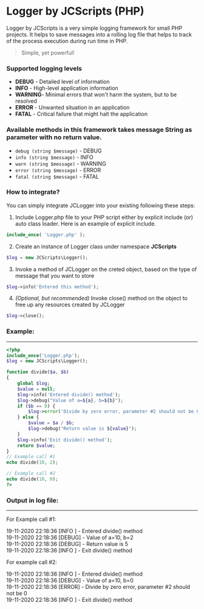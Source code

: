 # Logger by JCScripts (PHP)
Logger by JCScripts is a very simple logging framework for small PHP projects. It helps to save messages into a rolling log file that helps to track of the process execution during run time in PHP.

> Simple, yet powerful!

### Supported logging levels
 - **DEBUG**  - Detailed level of information
 - **INFO**   - High-level application information
 - **WARNING**- Minimal errors that won't harm the system, but to be resolved
 - **ERROR**  - Unwanted situation in an application
 - **FATAL**  - Critical failure that might halt the application

### Available methods in this framework takes message String as parameter with no return value.
 - `debug (string $message)` - DEBUG
 - `info (string $message)` - INFO
 - `warn (string $message)` - WARNING
 - `error (string $message)` - ERROR
 - `fatal (string $message)` - FATAL

### How to integrate?
You can simply integrate JCLogger into your existing following these steps:
1) Include Logger.php file to your PHP script either by explicit include (or) auto class loader. Here is an example of explicit include.
```php
include_once( 'Logger.php' );
```

2) Create an instance of Logger class under namespace **JCScripts**
```php
$log = new JCScripts\Logger();
```

3) Invoke a method of JCLogger on the creted object, based on the type of message that you want to store
```php
$log->info('Entered this method');
```

4) _(Optional, but recommended)_ Invoke close() method on the object to free up any resources created by JCLogger
```php
$log->close();
```

### Example:
---

```php
<?php
include_once('Logger.php');
$log = new JCScripts\Logger();

function divide($a, $b)
{
    global $log;
    $value = null;
    $log->info('Entered divide() method');
    $log->debug("Value of a=${a}, b=${b}");
    if ($b == 0) {
        $log->error('Divide by zero error, parameter #2 should not be 0');
    } else {
        $value = $a / $b;
        $log->debug("Return value is ${value}");
    }
    $log->info('Exit divide() method');
    return $value;
}
// Example call #1
echo divide(10, 2);

// Example call #2
echo divide(10, 0);
?>
```

### Output in log file:
-------------------
For Example call #1:  

19-11-2020 22:18:36 [INFO ] - Entered divide() method  
19-11-2020 22:18:36 [DEBUG] - Value of a=10, b=2  
19-11-2020 22:18:36 [DEBUG] - Return value is 5  
19-11-2020 22:18:36 [INFO ] - Exit divide() method  

For example call #2:

19-11-2020 22:18:36 [INFO ] - Entered divide() method  
19-11-2020 22:18:36 [DEBUG] - Value of a=10, b=0  
19-11-2020 22:18:36 [ERROR] - Divide by zero error, parameter #2 should not be 0  
19-11-2020 22:18:36 [INFO ] - Exit divide() method  